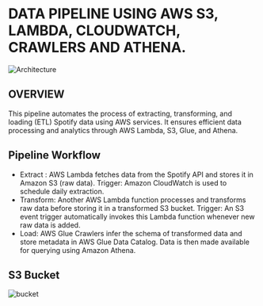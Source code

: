 # DATA PIPELINE USING AWS S3, LAMBDA, CLOUDWATCH, CRAWLERS AND ATHENA.
![Architecture](https://github.com/MeenaGandham/Spotify_Datapipelines/blob/main/spotify02_usingAWS/python.png?raw=true)
## OVERVIEW 
This pipeline automates the process of extracting, transforming, and loading (ETL) Spotify data using AWS services. It ensures efficient data processing and analytics through AWS Lambda, S3, Glue, and Athena.
## Pipeline Workflow
- Extract : AWS Lambda fetches data from the Spotify API and stores it in Amazon S3 (raw data). Trigger: Amazon CloudWatch is used to schedule daily extraction.
- Transform: Another AWS Lambda function processes and transforms raw data before storing it in a transformed S3 bucket. Trigger: An S3 event trigger automatically invokes this Lambda function whenever new raw data is added.
- Load: AWS Glue Crawlers infer the schema of transformed data and store metadata in AWS Glue Data Catalog. Data is then made available for querying using Amazon Athena.
## S3 Bucket
![bucket](https://github.com/MeenaGandham/Spotify_Datapipelines/blob/main/spotify02_usingAWS/bucket.png?raw=true)

